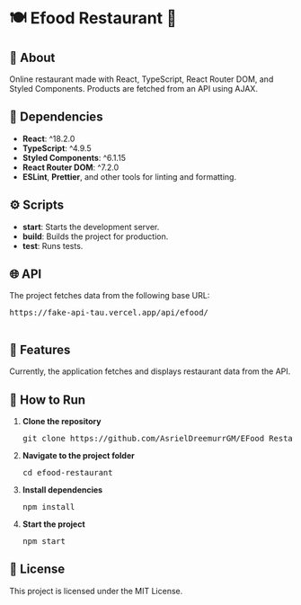 <div>
  <h1>🍽️ Efood Restaurant 🍕</h1>
  <h2>📝 About</h2>
  <p>Online restaurant made with React, TypeScript, React Router DOM, and Styled Components. Products are fetched from an API using AJAX.</p>
  <h2>🍴 Dependencies</h2>
<ul>
  <li><strong>React</strong>: ^18.2.0</li>
  <li><strong>TypeScript</strong>: ^4.9.5</li>
  <li><strong>Styled Components</strong>: ^6.1.15</li>
  <li><strong>React Router DOM</strong>: ^7.2.0</li>
  <li><strong>ESLint</strong>, <strong>Prettier</strong>, and other tools for linting and formatting.</li>
</ul>
<h2>⚙️ Scripts</h2>
<ul>
  <li><strong>start</strong>: Starts the development server.</li>
  <li><strong>build</strong>: Builds the project for production.</li>
  <li><strong>test</strong>: Runs tests.</li>
</ul>
  <h2>🌐 API</h2>
  <p>The project fetches data from the following base URL:</p>
  <pre>
https://fake-api-tau.vercel.app/api/efood/
  </pre>
  <h2>🔧 Features</h2>
  <p>Currently, the application fetches and displays restaurant data from the API.</p>
  <h2>🚀 How to Run</h2>
<ol>
  <li>
    <strong>Clone the repository</strong>
    <pre>git clone https://github.com/AsrielDreemurrGM/EFood_Restaurant/</pre>
  </li>
  <li>
    <strong>Navigate to the project folder</strong>
    <pre>cd efood-restaurant</pre>
  </li>
  <li>
    <strong>Install dependencies</strong>
    <pre>npm install</pre>
  </li>
  <li>
    <strong>Start the project</strong>
    <pre>npm start</pre>
  </li>
</ol>
  <h2>📜 License</h2>
  <p>This project is licensed under the MIT License.</p>
</div>

